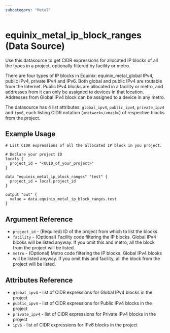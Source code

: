 ```yaml
---
subcategory: "Metal"
---
```


# equinix_metal_ip_block_ranges (Data Source)

Use this datasource to get CIDR expressions for allocated IP blocks of all the types in a project, optionally filtered by facility or metro.

There are four types of IP blocks in Equinix: equinix_metal_global IPv4, public IPv4, private IPv4 and IPv6. Both global and public IPv4 are routable from the Internet. Public IPv4 blocks are allocated in a facility or metro, and addresses from it can only be assigned to devices in that location. Addresses from Global IPv4 block can be assigned to a device in any metro.

The datasource has 4 list attributes: `global_ipv4`, `public_ipv4`, `private_ipv4` and `ipv6`, each listing CIDR notation (`<network>/<mask>`) of respective blocks from the project.

## Example Usage

```hcl
# List CIDR expressions of all the allocated IP block in you project.

# Declare your project ID
locals {
  project_id = "<UUID_of_your_project>"
}

data "equinix_metal_ip_block_ranges" "test" {
  project_id = local.project_id
}

output "out" {
  value = data.equinix_metal_ip_block_ranges.test
}
```

## Argument Reference

* `project_id` - (Required) ID of the project from which to list the blocks.
* `facility` - (Optional) Facility code filtering the IP blocks. Global IPv4 blcoks will be listed anyway. If you omit this and metro, all the block from the project will be listed.
* `metro` - (Optional) Metro code filtering the IP blocks. Global IPv4 blcoks will be listed anyway. If you omit this and facility, all the block from the project will be listed.

## Attributes Reference

* `global_ipv4` - list of CIDR expressions for Global IPv4 blocks in the project
* `public_ipv4` - list of CIDR expressions for Public IPv4 blocks in the project
* `private_ipv4` - list of CIDR expressions for Private IPv4 blocks in the project
* `ipv6` - list of CIDR expressions for IPv6 blocks in the project
